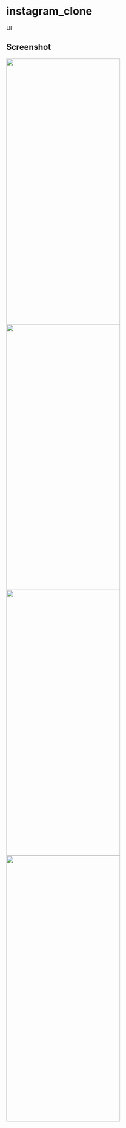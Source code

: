 # instagram_clone

UI

## Screenshot

<img src="./ss1.png" width="300" height="700"/>
<img src="./ss2.png" width="300" height="700"/>
<img src="./ss3.png" width="300" height="700"/>
<img src="./ss4.png" width="300" height="700"/>
